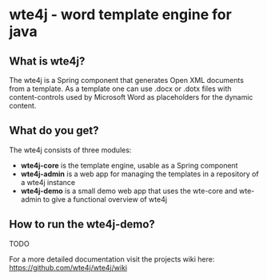 # wte4j - word template engine for java

## What is wte4j?
The wte4j is a Spring component that generates Open XML documents from a template.
As a template one can use .docx or .dotx files with content-controls used by Microsoft Word as placeholders for the dynamic content.

## What do you get?
The wte4j consists of three modules:

- **wte4j-core** is the template engine, usable as a Spring component
- **wte4j-admin** is a web app for managing the templates in a repository of a wte4j instance
- **wte4j-demo** is a small demo web app that uses the wte-core and wte-admin to give a functional overview of wte4j

## How to run the wte4j-demo?
TODO


For a more detailed documentation visit the projects wiki here: https://github.com/wte4j/wte4j/wiki
